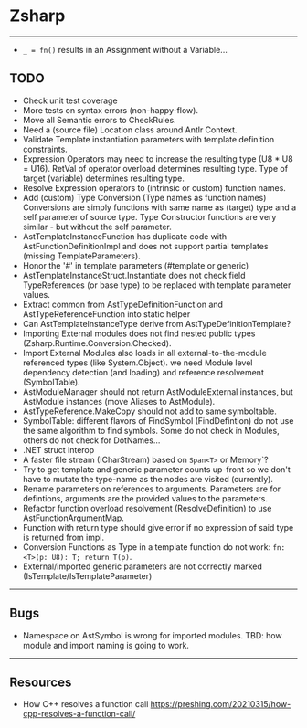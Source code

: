 ﻿# Zsharp

---

- `_ = fn()` results in an Assignment without a Variable...

## TODO

- Check unit test coverage
- More tests on syntax errors (non-happy-flow).
- Move all Semantic errors to CheckRules.
- Need a (source file) Location class around Antlr Context.
- Validate Template instantiation parameters with template definition constraints.
- Expression Operators may need to increase the resulting type (U8 * U8 = U16).
    RetVal of operator overload determines resulting type.
    Type of target (variable) determines resulting type.
- Resolve Expression operators to (intrinsic or custom) function names.
- Add (custom) Type Conversion (Type names as function names)
    Conversions are simply functions with same name as (target) type and a self parameter of source type.
    Type Constructor functions are very similar - but without the self parameter.
- AstTemplateInstanceFunction has duplicate code with AstFunctionDefinitionImpl 
    and does not support partial templates (missing TemplateParameters).
- Honor the '#' in template parameters (#template or generic)
- AstTemplateInstanceStruct.Instantiate does not check field TypeReferences (or base type) to be replaced with template parameter values.
- Extract common from AstTypeDefinitionFunction and AstTypeReferenceFunction into static helper
- Can AstTemplateInstanceType derive from AstTypeDefinitionTemplate?
- Importing External modules does not find nested public types (Zsharp.Runtime.Conversion.Checked).
- Import External Modules also loads in all external-to-the-module referenced types (like System.Object).
    we need Module level dependency detection (and loading) and reference resolvement (SymbolTable).
- AstModuleManager should not return AstModuleExternal instances, but AstModule instances (move Aliases to AstModule).
- AstTypeReference.MakeCopy should not add to same symboltable.
- SymbolTable: different flavors of FindSymbol (FindDefintion) do not use the same algorithm to find symbols.
    Some do not check in Modules, others do not check for DotNames...
- .NET struct interop
- A faster file stream (ICharStream) based on `Span<T>` or Memory<T>`?
- Try to get template and generic parameter counts up-front so we don't have to mutate the type-name as the nodes are visited (currently).
- Rename parameters on references to arguments. Parameters are for defintions, arguments are the provided values to the parameters.
- Refactor function overload resolvement (ResolveDefinition) to use AstFunctionArgumentMap.
- Function with return type should give error if no expression of said type is returned from impl.
- Conversion Functions as Type in a template function do not work: `fn: <T>(p: U8): T; return T(p)`.
- External/imported generic parameters are not correctly marked (IsTemplate/IsTemplateParameter)

---

## Bugs

- Namespace on AstSymbol is wrong for imported modules. 
    TBD: how module and import naming is going to work.

---

## Resources

- How C++ resolves a function call https://preshing.com/20210315/how-cpp-resolves-a-function-call/

